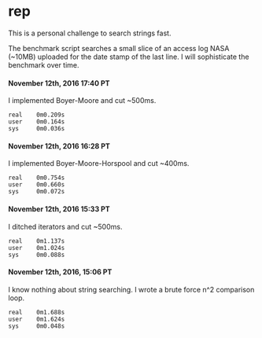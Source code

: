 # rep

This is a personal challenge to search strings fast.

The benchmark script searches a small slice of an access log NASA (~10MB)
uploaded for the date stamp of the last line. I will sophisticate the benchmark
over time.


#### November 12th, 2016 17:40 PT

I implemented Boyer-Moore and cut ~500ms.

````
real    0m0.209s
user    0m0.164s
sys     0m0.036s
````

#### November 12th, 2016 16:28 PT

I implemented Boyer-Moore-Horspool and cut ~400ms.

````
real    0m0.754s
user    0m0.660s
sys     0m0.072s
````

#### November 12th, 2016 15:33 PT

I ditched iterators and cut ~500ms.

````
real    0m1.137s
user    0m1.024s
sys     0m0.088s
````

#### November 12th, 2016, 15:06 PT

I know nothing about string searching. I wrote a brute force n^2 comparison
loop.

````
real    0m1.688s
user    0m1.624s
sys     0m0.048s
````
